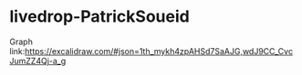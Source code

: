# livedrop-PatrickSoueid

Graph link:https://excalidraw.com/#json=1th_mykh4zpAHSd7SaAJG,wdJ9CC_CvcJumZZ4Qj-a_g
